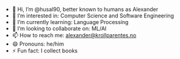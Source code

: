 - 👋 Hi, I’m @husal90, better known to humans as Alexander
- 👀 I’m interested in: Computer Science and Software Engineering
- 🌱 I’m currently learning: Language Processing
- 💞️ I’m looking to collaborate on: ML/AI
- 📫 How to reach me: alexander@krollparentes.no
- 😄 Pronouns: he/him
- ⚡ Fun fact: I collect books

<!---
husal90/husal90 is a ✨ special ✨ repository because its `README.md` (this file) appears on your GitHub profile.
You can click the Preview link to take a look at your changes.
--->
